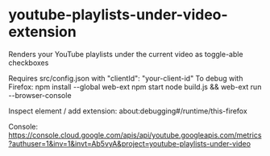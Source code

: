 # youtube-playlists-under-video-extension

Renders your YouTube playlists under the current video as toggle-able checkboxes

Requires src/config.json with "clientId": "your-client-id"
To debug with Firefox:
    npm install --global web-ext
    npm start
        node build.js && web-ext run --browser-console

Inspect element / add extension:
    about:debugging#/runtime/this-firefox

Console: https://console.cloud.google.com/apis/api/youtube.googleapis.com/metrics?authuser=1&inv=1&invt=Ab5vyA&project=youtube-playlists-under-video